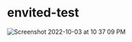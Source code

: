 # envited-test

![Screenshot 2022-10-03 at 10 37 09 PM](https://user-images.githubusercontent.com/71542564/193568007-96b9a914-01eb-4887-9364-c1a30066c299.png)

